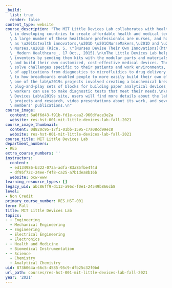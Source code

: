 ```yaml
---
_build:
  list: true
  render: false
content_type: website
course_description: "The MIT Little Devices Lab collaborates with healthcare professionals\
  \ in developing countries to create affordable health and medical technologies.\
  \ A large number of these healthcare professionals are nurses, and have been described\
  \ as \u201Cstealth innovators,\u201D \u201CNurseMakers,\u201D and \u201CMacGyver\
  \ Nurses.\u201D (Rice, S. \"[Nurses Devise Their Own Innovations](https://www.modernhealthcare.com/article/20151017/MAGAZINE/310179976/nurses-devise-their-own-innovations).\"\
  \ _Modern Healthcare_, 17 Oct., 2015).\n\nThe Little Devices Lab helps support these\
  \ inventors by sending them kits with the modular parts and materials to invent\
  \ and build their own customized, cost-effective medical devices. They can then\
  \ solve challenges specific to their patients and work environments, for a range\
  \ of applications from diagnostics to microfluidics to drug delivery.\n\nSimilar\
  \ to how breadboards enabled people to more easily build their own electronics,\
  \ one of the lab\u2019s projects involved creating a biochemical breadboard with\
  \ plug-and-play sets of blocks for building paper analytical devices, which healthcare\
  \ workers can use to make diagnostic tests that meet their needs.\n\nOn the Little\
  \ Devices Lab\u2019s site, users will find more details about the lab's ongoing\
  \ projects and research, video presentations about its work, and several of its\
  \ members' publications.\n"
course_image:
  content: 6a8f6d43-f91b-fd1e-caa2-960dface3e2a
  website: res-hst-001-mit-little-devices-lab-fall-2021
course_image_thumbnail:
  content: 0d820c95-17f1-01bb-1595-c7a08cd99ec8
  website: res-hst-001-mit-little-devices-lab-fall-2021
course_title: MIT Little Devices Lab
department_numbers:
- RES
extra_course_numbers: ''
instructors:
  content:
  - ed134986-b322-073a-adfa-83a85fbe4f4d
  - df95f72c-24ee-f4f8-ca25-a7b1dea8b16b
  website: ocw-www
learning_resource_types: []
legacy_uid: abc86ff9-d113-a96c-f0e1-24549b866cb8
level:
- Non Credit
primary_course_number: RES.HST-001
term: Fall
title: MIT Little Devices Lab
topics:
- - Engineering
  - Mechanical Engineering
- - Engineering
  - Electrical Engineering
  - Electronics
- - Health and Medicine
  - Biomedical Instrumentation
- - Science
  - Chemistry
  - Analytical Chemistry
uid: 8736064a-66c5-4585-95c9-dfb25c32f0bd
url_path: courses/res-hst-001-mit-little-devices-lab-fall-2021
year: '2021'
---
```

